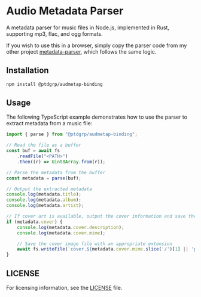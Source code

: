 # Audio Metadata Parser

A metadata parser for music files in Node.js, implemented in Rust, supporting mp3, flac, and ogg formats.

If you wish to use this in a browser, simply copy the parser code from my other project [metadata-parser](https://github.com/tonitrnel/synclink/tree/dev/web/src/components/audio-player/metadata-parser), which follows the same logic.


## Installation

```bash
npm install @ptdgrp/audmetap-binding
```

## Usage

The following TypeScript example demonstrates how to use the parser to extract metadata from a music file:

```typescript
import { parse } from "@ptdgrp/audmetap-binding";

// Read the file as a buffer
const buf = await fs
    .readFile("<PATH>")
    .then((r) => Uint8Array.from(r));

// Parse the metadata from the buffer
const metadata = parse(buf);

// Output the extracted metadata
console.log(metadata.title);
console.log(metadata.album);
console.log(metadata.artist);

// If cover art is available, output the cover information and save the image
if (metadata.cover) {
    console.log(metadata.cover.description);
    console.log(metadata.cover.mime);

    // Save the cover image file with an appropriate extension
    await fs.writeFile(`cover.${metadata.cover.mime.slice('/')[1] || 'png'}`, new Uint8Array(metadata.cover.data))
}
```

## LICENSE

For licensing information, see the [LICENSE](LICENSE) file.